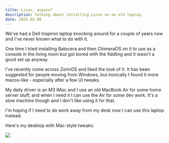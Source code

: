 ```yaml
---
title: Linux, anyone?
description: Talking about installing Linux on an old laptop.
date: 2025-02-08
---
```

We've had a Dell Inspiron laptop knocking around for a couple of years now and I've never known what to do with it.

One time I tried installing Batocera and then ChimeraOS on it to use as a console in the living room but got bored with the fiddling and it wasn't a good set up anyway.

I've recently come across ZorinOS and liked the look of it. It has been suggested for people moving from Windows, but ironically I found it more macos-like - especially after a few UI tweaks.

My daily driver is an M3 iMac and I use an old MacBook Air for some home server stuff, and when I need it I can use the Air for some dev work. It's a slow machine though and I don't like using it for that.

I'm hoping if I need to do work away from my desk now I can use this laptop instead.

Here's my desktop with Mac-style tweaks:

![](/media/zorinos-mac-ui.png)